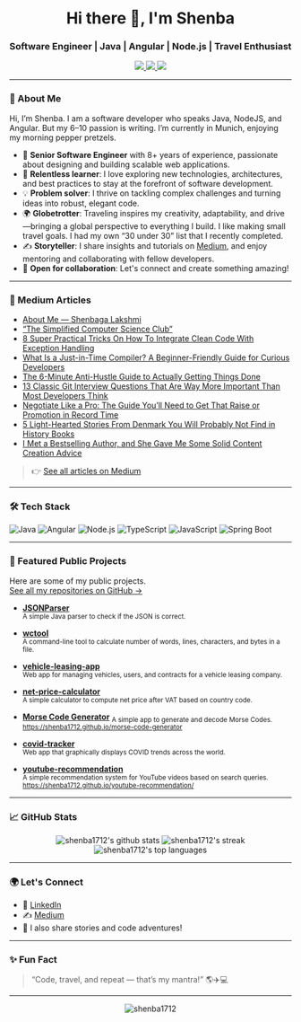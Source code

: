 <h1 align="center">Hi there 👋, I'm Shenba</h1>
<h3 align="center">Software Engineer | Java | Angular | Node.js | Travel Enthusiast</h3>

<p align="center">
  <a href="https://www.linkedin.com/in/shenbaga-lakshmi-srinivasan/" target="_blank">
    <img src="https://img.shields.io/badge/LinkedIn-blue?logo=linkedin&logoColor=white" />
  </a>
  <a href="https://medium.com/@shenbagalakshmi" target="_blank">
    <img src="https://img.shields.io/badge/Medium-12100E?logo=medium&logoColor=white" />
  </a>
  <a href="mailto:shenbawrites@gmail.com">
    <img src="https://img.shields.io/badge/Email-D14836?logo=gmail&logoColor=white" />
  </a>
</p>

---

### 🚀 About Me

Hi, I’m Shenba. I am a software developer who speaks Java, NodeJS, and Angular. But my 6–10 passion is writing. I’m currently in Munich, enjoying my morning pepper pretzels.

- 🎯 **Senior Software Engineer** with 8+ years of experience, passionate about designing and building scalable web applications.
- 🌱 **Relentless learner**: I love exploring new technologies, architectures, and best practices to stay at the forefront of software development.
- 💡 **Problem solver**: I thrive on tackling complex challenges and turning ideas into robust, elegant code.
- 🌍 **Globetrotter**: Traveling inspires my creativity, adaptability, and drive—bringing a global perspective to everything I build. I like making small travel goals. I had my own “30 under 30” list that I recently completed.
- ✍️ **Storyteller**: I share insights and tutorials on [Medium](https://medium.com/@shenbagalakshmi), and enjoy mentoring and collaborating with fellow developers.
- 🤝 **Open for collaboration**: Let's connect and create something amazing!

---

### 📝 Medium Articles

- [About Me — Shenbaga Lakshmi](https://medium.com/about-me-stories/about-me-shenbaga-lakshmi-7d27376293b1)
- [“The Simplified Computer Science Club”](https://medium.com/the-simplified-computer-science-club/launching-the-simplified-computer-science-club-a16ae5cf0b09)
- [8 Super Practical Tricks On How To Integrate Clean Code With Exception Handling](https://medium.com/the-simplified-computer-science-club/clean-code-exception-handling-c454e49bb121)
- [What Is a Just-in-Time Compiler? A Beginner-Friendly Guide for Curious Developers](https://medium.com/techtrends-digest/what-is-a-just-in-time-compiler-a-beginner-friendly-guide-for-curious-developers-e8c72be5a583)
- [The 6-Minute Anti-Hustle Guide to Actually Getting Things Done](https://medium.com/swlh/the-6-minute-anti-hustle-guide-to-actually-getting-things-done-b6855d640eba)
- [13 Classic Git Interview Questions That Are Way More Important Than Most Developers Think](https://levelup.gitconnected.com/13-classic-git-interview-questions-that-are-way-more-important-than-most-developers-think-9c9d4b93f35e)
- [Negotiate Like a Pro: The Guide You’ll Need to Get That Raise or Promotion in Record Time](https://blog.venturemagazine.net/negotiate-like-a-pro-the-guide-youll-need-to-get-that-raise-or-promotion-in-record-time-9f1604c413b6)
- [5 Light-Hearted Stories From Denmark You Will Probably Not Find in History Books](https://shenbagalakshmi.medium.com/5-light-hearted-stories-from-denmark-you-will-probably-not-find-in-history-books-67317c06f84d)
- [I Met a Bestselling Author, and She Gave Me Some Solid Content Creation Advice](https://medium.com/swlh/i-met-a-bestselling-author-and-she-gave-me-some-solid-content-creation-advice-dead6aeb83f6)

> 👉 [See all articles on Medium]([https://medium.com/@shenbagalakshmi](https://github-readme-medium.vercel.app/?username=shenba1712)](https://medium.com/@shenbagalakshmi))

---

### 🛠️ Tech Stack

![Java](https://img.shields.io/badge/Java-ED8B00?style=flat&logo=java&logoColor=white)
![Angular](https://img.shields.io/badge/Angular-DD0031?style=flat&logo=angular&logoColor=white)
![Node.js](https://img.shields.io/badge/Node.js-339933?style=flat&logo=nodedotjs&logoColor=white)
![TypeScript](https://img.shields.io/badge/TypeScript-3178C6?style=flat&logo=typescript&logoColor=white)
![JavaScript](https://img.shields.io/badge/JavaScript-F7DF1E?style=flat&logo=javascript&logoColor=black)
![Spring Boot](https://img.shields.io/badge/Spring_Boot-6DB33F?style=flat&logo=spring-boot&logoColor=white)


---

### 🌟 Featured Public Projects

Here are some of my public projects.  
[See all my repositories on GitHub &rarr;](https://github.com/shenba1712?tab=repositories)

- [**JSONParser**](https://github.com/shenba1712/JSONParser)  
  <sub>A simple Java parser to check if the JSON is correct.</sub>

- [**wctool**](https://github.com/shenba1712/wctool)  
  <sub>A command-line tool to calculate number of words, lines, characters, and bytes in a file.</sub>

- [**vehicle-leasing-app**](https://github.com/shenba1712/vehicle-leasing-app)  
  <sub>Web app for managing vehicles, users, and contracts for a vehicle leasing company.</sub>

- [**net-price-calculator**](https://github.com/shenba1712/net-price-calculator)  
  <sub>A simple calculator to compute net price after VAT based on country code.</sub>

- [**Morse Code Generator**](https://github.com/shenba1712/morse-code-generator)
  <sub>A simple app to generate and decode Morse Codes.</sub>
  <sub>https://shenba1712.github.io/morse-code-generator</sub>
  
- [**covid-tracker**](https://github.com/shenba1712/covid-tracker)  
  <sub>Web app that graphically displays COVID trends across the world.</sub>

- [**youtube-recommendation**](https://github.com/shenba1712/youtube-recommendation)  
  <sub>A simple recommendation system for YouTube videos based on search queries.</sub>
  <sub>https://shenba1712.github.io/youtube-recommendation/</sub>

---

### 📈 GitHub Stats

<p align="center">
  <img src="https://github-readme-stats.vercel.app/api?username=shenba1712&show_icons=true&theme=radical" alt="shenba1712's github stats" />
  <img src="https://github-readme-streak-stats.herokuapp.com/?user=shenba1712&theme=radical" alt="shenba1712's streak" />
  <img src="https://github-readme-stats.vercel.app/api/top-langs/?username=shenba1712&layout=compact&theme=radical" alt="shenba1712's top languages" />
</p>

---

### 🌍 Let's Connect

- 💼 [LinkedIn](https://www.linkedin.com/in/shenbaga-lakshmi-srinivasan/)
- ✍️ [Medium](https://medium.com/@shenbagalakshmi)
- 📸 I also share stories and code adventures!

---

### ✨ Fun Fact

> “Code, travel, and repeat — that’s my mantra!” 🌎✈️💻

---

<p align="center">
  <img src="https://komarev.com/ghpvc/?username=shenba1712&label=Profile%20views&color=0e75b6&style=flat" alt="shenba1712" />
</p>
